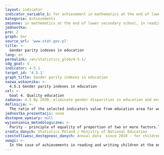 ```yaml
---
layout: indicator
indicator_variable_1: for achievement in mathematics at the end of lower secondary school,for achievement in reading at the end of lower secondary school,for participation in pre-primary education of children in aged 6
kategorie: Achievements
zmienne: in mathematics at the end of lower secondary school, in reading at the end of lower secondary school,for participation in pre-primary education of children in aged 6
jednostka: .
pre: 2
graph: bar
source_url: 'www.stat.gov.pl'
title: >-
  Gender parity indexes in education
lang: en
permalink: /en/statistics_glob/4-5-1/
sdg_goal: 4
indicator: 4.5.1
target_id: '4.5.1'
graph_title: Gender parity indexes in education
nazwa_wskaznika: >-
  4.5.1 Gender parity indexes in education
cel: >-
  Goal 4. Quality education
zadanie: 4.5 By 2030, eliminate gender disparities in education and ensure equal access to all levels of education and vocational training for the vulnerable, including persons with disabilities, indigenous peoples and children in vulnerable situations
definicja: >-
  The ratio of the selected indicators value from education area for women to the value of these indicators for men.
jednostka_prezentacji: none
dostepne_wymiary: null
wyjasnienia_metodologiczne: >-
  Parity - principle of equality of proportion of two or more factors.The parity indices require data for specific groups and represent the ratio of the indicator value for one group to that of the other. Typically, likely more disadvantaged group is placed in the numerator. A value of exactly 1 indicates parity between two groups. The further from 1 the parity index lies, the greater the disparity between the two groups of interest.Gender parity index is the ratio of the value of a given indicator for women to its value for men.The base indices used to calculate gender parities in education (including methodological explanations) are available in the Sustainable Development Indicators Application (indicators 4.2.2 and 4.4.1).
zrodlo_danych: Statistics Poland / Ministry of National Education
czestotliwosc_dostępnosc_danych: Annual data  since 2010 - for children participation in pre-primary education. Data every few years  since 2009 - for achievements in reading and writing children at the end of lower secondary school
uwagi: >-
  In the case of achievements in reading and writing children at the end of lover secondary school, the value of the indicator in 2010 is for 2009.
---
```

